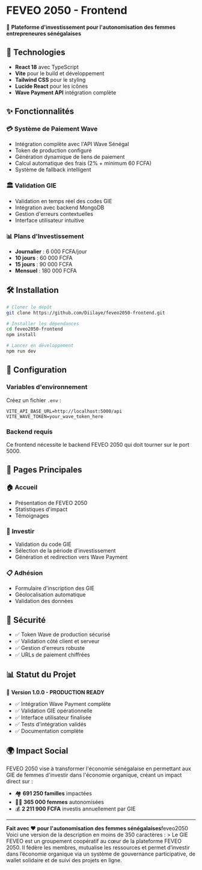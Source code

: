 # FEVEO 2050 - Frontend

🌟 **Plateforme d'investissement pour l'autonomisation des femmes entrepreneures sénégalaises**

## 🚀 Technologies

- **React 18** avec TypeScript
- **Vite** pour le build et développement
- **Tailwind CSS** pour le styling
- **Lucide React** pour les icônes
- **Wave Payment API** intégration complète

## ✨ Fonctionnalités

### 💳 **Système de Paiement Wave**
- Intégration complète avec l'API Wave Sénégal
- Token de production configuré
- Génération dynamique de liens de paiement
- Calcul automatique des frais (2% + minimum 60 FCFA)
- Système de fallback intelligent

### 🏛️ **Validation GIE**
- Validation en temps réel des codes GIE
- Intégration avec backend MongoDB
- Gestion d'erreurs contextuelles
- Interface utilisateur intuitive

### 📊 **Plans d'Investissement**
- **Journalier** : 6 000 FCFA/jour
- **10 jours** : 60 000 FCFA
- **15 jours** : 90 000 FCFA  
- **Mensuel** : 180 000 FCFA

## 🛠️ Installation

```bash
# Cloner le dépôt
git clone https://github.com/Diilaye/feveo2050-frontend.git

# Installer les dépendances
cd feveo2050-frontend
npm install

# Lancer en développement
npm run dev
```

## 🔧 Configuration

### Variables d'environnement

Créez un fichier `.env` :

```env
VITE_API_BASE_URL=http://localhost:5000/api
VITE_WAVE_TOKEN=your_wave_token_here
```

### Backend requis

Ce frontend nécessite le backend FEVEO 2050 qui doit tourner sur le port 5000.

## 🎯 Pages Principales

### 🏠 **Accueil**
- Présentation de FEVEO 2050
- Statistiques d'impact
- Témoignages

### 💼 **Investir**
- Validation du code GIE
- Sélection de la période d'investissement
- Génération et redirection vers Wave Payment

### 📋 **Adhésion**
- Formulaire d'inscription des GIE
- Géolocalisation automatique
- Validation des données

## 🔐 Sécurité

- ✅ Token Wave de production sécurisé
- ✅ Validation côté client et serveur
- ✅ Gestion d'erreurs robuste
- ✅ URLs de paiement chiffrées

## 📊 Statut du Projet

🎉 **Version 1.0.0 - PRODUCTION READY**

- ✅ Intégration Wave Payment complète
- ✅ Validation GIE opérationnelle
- ✅ Interface utilisateur finalisée
- ✅ Tests d'intégration validés
- ✅ Documentation complète

## 🌍 Impact Social

FEVEO 2050 vise à transformer l'économie sénégalaise en permettant aux GIE de femmes d'investir dans l'économie organique, créant un impact direct sur :

- 🏘️ **691 250 familles** impactées
- 👩‍💼 **365 000 femmes** autonomisées
- 💰 **2 211 900 FCFA** investis annuellement par GIE

---

**Fait avec ❤️ pour l'autonomisation des femmes sénégalaises**feveo2050
Voici une version de la description en moins de 350 caractères :  > Le GIE FEVEO est un groupement coopératif au cœur de la plateforme FEVEO 2050. Il fédère les membres, mutualise les ressources et permet d’investir dans l’économie organique via un système de gouvernance participative, de wallet solidaire et de suivi des projets en ligne.
